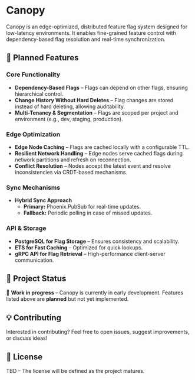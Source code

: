 # Canopy

Canopy is an edge-optimized, distributed feature flag system designed for low-latency environments. It enables fine-grained feature control with dependency-based flag resolution and real-time synchronization.

## 🚀 Planned Features

### Core Functionality
- **Dependency-Based Flags** – Flags can depend on other flags, ensuring hierarchical control.
- **Change History Without Hard Deletes** – Flag changes are stored instead of hard deleting, allowing auditability.
- **Multi-Tenancy & Segmentation** – Flags are scoped per project and environment (e.g., dev, staging, production).

### Edge Optimization
- **Edge Node Caching** – Flags are cached locally with a configurable TTL.
- **Resilient Network Handling** – Edge nodes serve cached flags during network partitions and refresh on reconnection.
- **Conflict Resolution** – Nodes accept the latest event and resolve inconsistencies via CRDT-based mechanisms.

### Sync Mechanisms
- **Hybrid Sync Approach**
  - **Primary:** Phoenix.PubSub for real-time updates.
  - **Fallback:** Periodic polling in case of missed updates.

### API & Storage
- **PostgreSQL for Flag Storage** – Ensures consistency and scalability.
- **ETS for Fast Caching** – Optimized for quick lookups.
- **gRPC API for Flag Retrieval** – High-performance client-server communication.

## 📌 Project Status
🚧 **Work in progress** – Canopy is currently in early development. Features listed above are **planned** but not yet implemented.

## 💡 Contributing
Interested in contributing? Feel free to open issues, suggest improvements, or discuss ideas!

## 📜 License
TBD – The license will be defined as the project matures.

